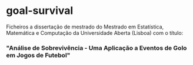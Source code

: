 # goal-survival

Ficheiros a dissertação de mestrado do Mestrado em Estatística, Matemática e Computação da Universidade Aberta (Lisboa) com o título:

### "Análise de Sobrevivência - Uma Aplicação a Eventos de Golo em Jogos de Futebol"
